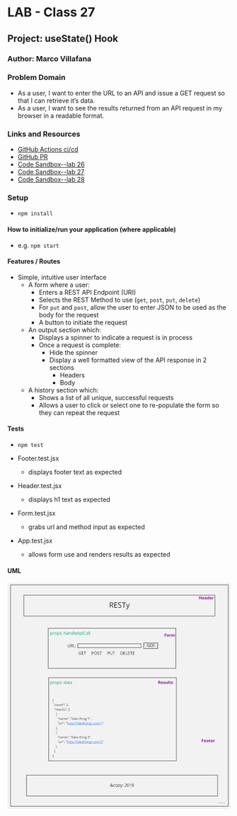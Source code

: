 # LAB - Class 27

## Project: useState() Hook

### Author: Marco Villafana

### Problem Domain  

+ As a user, I want to enter the URL to an API and issue a GET request so that I can retrieve it’s data.
+ As a user, I want to see the results returned from an API request in my browser in a readable format.

### Links and Resources

+ [GitHub Actions ci/cd](https://github.com/villafanam/resty/actions)
+ [GitHub PR](https://github.com/villafanam/resty/pull/3)
+ [Code Sandbox--lab 26](https://codesandbox.io/p/github/villafanam/resty/base?file=%2FREADME.md&workspace=%257B%2522activeFileId%2522%253A%2522clfhlrzh00004g5jw5ltteyuw%2522%252C%2522openFiles%2522%253A%255B%255D%252C%2522sidebarPanel%2522%253A%2522EXPLORER%2522%252C%2522gitSidebarPanel%2522%253A%2522COMMIT%2522%252C%2522spaces%2522%253A%257B%2522clfka9waf00n0356iho5tm627%2522%253A%257B%2522key%2522%253A%2522clfka9waf00n0356iho5tm627%2522%252C%2522name%2522%253A%2522Default%2522%252C%2522devtools%2522%253A%255B%257B%2522key%2522%253A%2522clfka9waf00n1356iz4peodem%2522%252C%2522type%2522%253A%2522PROJECT_SETUP%2522%252C%2522isMinimized%2522%253Afalse%257D%252C%257B%2522type%2522%253A%2522PREVIEW%2522%252C%2522taskId%2522%253A%2522start%2522%252C%2522port%2522%253A3000%252C%2522key%2522%253A%2522clfka9waf00n2356i41zzt5yt%2522%252C%2522isMinimized%2522%253Afalse%257D%255D%257D%257D%252C%2522currentSpace%2522%253A%2522clfka9waf00n0356iho5tm627%2522%252C%2522spacesOrder%2522%253A%255B%2522clfka9waf00n0356iho5tm627%2522%255D%252C%2522hideCodeEditor%2522%253Afalse%257D)
+ [Code Sandbox--lab 27](https://codesandbox.io/p/github/villafanam/resty/useState?file=%2FREADME.md&workspace=%257B%2522activeFileId%2522%253A%2522clfhlrzh00004g5jw5ltteyuw%2522%252C%2522openFiles%2522%253A%255B%255D%252C%2522sidebarPanel%2522%253A%2522EXPLORER%2522%252C%2522gitSidebarPanel%2522%253A%2522COMMIT%2522%252C%2522spaces%2522%253A%257B%2522clfiywfml00pn356jyqxjeskn%2522%253A%257B%2522key%2522%253A%2522clfiywfml00pn356jyqxjeskn%2522%252C%2522name%2522%253A%2522Default%2522%252C%2522devtools%2522%253A%255B%257B%2522key%2522%253A%2522clfkab7ij012k356iyms5ffsw%2522%252C%2522type%2522%253A%2522PROJECT_SETUP%2522%252C%2522isMinimized%2522%253Afalse%257D%252C%257B%2522type%2522%253A%2522PREVIEW%2522%252C%2522taskId%2522%253A%2522start%2522%252C%2522port%2522%253A3000%252C%2522key%2522%253A%2522clfka9rek00k4356i15x93ovm%2522%252C%2522isMinimized%2522%253Afalse%257D%252C%257B%2522type%2522%253A%2522TASK_LOG%2522%252C%2522taskId%2522%253A%2522start%2522%252C%2522key%2522%253A%2522clfka9ofy00eb356ilr31i8lt%2522%252C%2522isMinimized%2522%253Afalse%257D%255D%257D%257D%252C%2522currentSpace%2522%253A%2522clfiywfml00pn356jyqxjeskn%2522%252C%2522spacesOrder%2522%253A%255B%2522clfiywfml00pn356jyqxjeskn%2522%255D%252C%2522hideCodeEditor%2522%253Afalse%257D)
+ [Code Sandbox--lab 28](https://codesandbox.io/p/github/villafanam/resty/lifecycle?file=%2FREADME.md&selection=%5B%7B%22endColumn%22%3A1%2C%22endLineNumber%22%3A29%2C%22startColumn%22%3A1%2C%22startLineNumber%22%3A29%7D%5D&workspace=%257B%2522activeFileId%2522%253A%2522clfhlrzh00004g5jw5ltteyuw%2522%252C%2522openFiles%2522%253A%255B%255D%252C%2522sidebarPanel%2522%253A%2522EXPLORER%2522%252C%2522gitSidebarPanel%2522%253A%2522COMMIT%2522%252C%2522spaces%2522%253A%257B%2522clfkagw4x01nm356iiy7uqz7q%2522%253A%257B%2522key%2522%253A%2522clfkagw4x01nm356iiy7uqz7q%2522%252C%2522name%2522%253A%2522Default%2522%252C%2522devtools%2522%253A%255B%257B%2522key%2522%253A%2522clfkamgcj00o2356ie03tij3i%2522%252C%2522type%2522%253A%2522PROJECT_SETUP%2522%252C%2522isMinimized%2522%253Afalse%257D%252C%257B%2522type%2522%253A%2522PREVIEW%2522%252C%2522taskId%2522%253A%2522start%2522%252C%2522port%2522%253A3000%252C%2522key%2522%253A%2522clfkagw4x01no356im4qlgl6p%2522%252C%2522isMinimized%2522%253Afalse%257D%255D%257D%257D%252C%2522currentSpace%2522%253A%2522clfkagw4x01nm356iiy7uqz7q%2522%252C%2522spacesOrder%2522%253A%255B%2522clfkagw4x01nm356iiy7uqz7q%2522%255D%252C%2522hideCodeEditor%2522%253Afalse%257D)

### Setup

+ `npm install`

#### How to initialize/run your application (where applicable)

+ e.g. `npm start`

#### Features / Routes

+ Simple, intuitive user interface
  + A form where a user:
    + Enters a REST API Endpoint (URI)
    + Selects the REST Method to use (`get`, `post`, `put`, `delete`)
    + For `put` and `post`, allow the user to enter JSON to be used as the body for the request
    + A button to initiate the request
  + An output section which:
    + Displays a spinner to indicate a request is in process
    + Once a request is complete:
      + Hide the spinner
      + Display a well formatted view of the API response in 2 sections
        + Headers
        + Body
  + A history section which:
    + Shows a list of all unique, successful requests
    + Allows a user to click or select one to re-populate the form so they can repeat the request

#### Tests

+ `npm test`
+ Footer.test.jsx
  + displays footer text as expected

+ Header.test.jsx
  + displays h1 text as expected

+ Form.test.jsx
  + grabs url and method input as expected

+ App.test.jsx
  + allows form use and renders results as expected

#### UML

![lab 26 UML](/assets/lab%2026%20UML.jpg)
